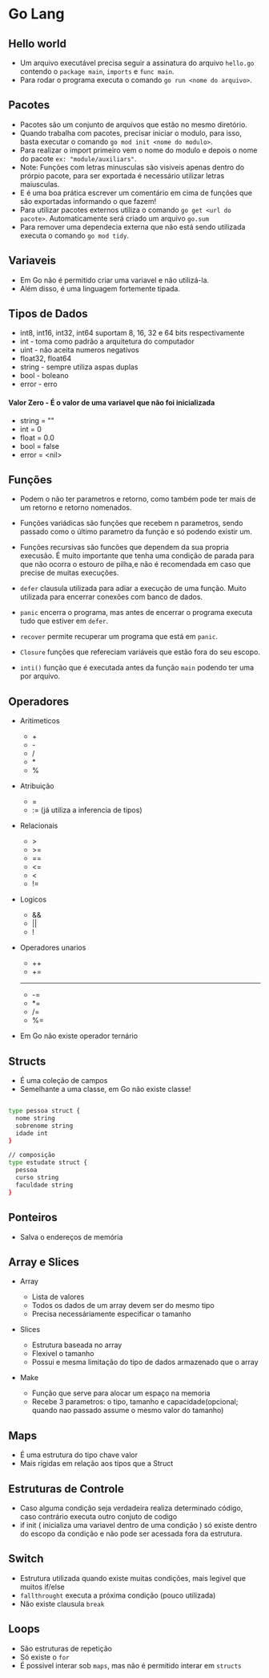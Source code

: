 # Go Lang

## Hello world

- Um arquivo executável precisa seguir a assinatura do arquivo `hello.go` contendo o `package main`, `imports` e `func main`.
- Para rodar o programa executa o comando `go run <nome do arquivo>`.

## Pacotes

- Pacotes são um conjunto de arquivos que estão no mesmo diretório.
- Quando trabalha com pacotes, precisar iniciar o modulo, para isso, basta executar o comando `go mod init <nome do modulo>`.
- Para realizar o import primeiro vem o nome do modulo e depois o nome do pacote `ex: "module/auxiliars"`.
- Note: Funções com letras minusculas são visiveis apenas dentro do prórpio pacote, para ser exportada é necessário utilizar letras maiusculas.
- E é uma boa prática escrever um comentário em cima de funções que são exportadas informando o que fazem!
- Para utilizar pacotes externos utiliza o comando `go get <url do pacote>`. Automaticamente será criado um arquivo `go.sum`
- Para remover uma dependecia externa que não está sendo utilizada executa o comando `go mod tidy`.

## Variaveis

- Em Go não é permitido criar uma variavel e não utilizá-la. 
- Além disso, é uma linguagem fortemente tipada.

## Tipos de Dados

- int8, int16, int32, int64 suportam 8, 16, 32 e 64 bits respectivamente
- int - toma como padrão a arquitetura do computador
- uint - não aceita numeros negativos
- float32, float64
- string - sempre utiliza aspas duplas
- bool - boleano
- error - erro
#### Valor Zero - É o valor de uma variavel que não foi inicializada

- string = ""
- int = 0
- float = 0.0
- bool = false
- error = \<nil>

## Funções

- Podem o não ter parametros e retorno, como também pode ter mais de um retorno e retorno nomenados.
- Funções variádicas são funções que recebem n parametros, sendo passado como o último parametro da função e só podendo existir um.

- Funções recursivas são funcões que dependem da sua propria execusão. É muito importante que tenha uma condição de parada para que não ocorra o estouro de pilha,e não é recomendada em caso que precise de muitas execuções.

- `defer` clausula utilizada para adiar a execução de uma função. Muito utilizada para encerrar conexões com banco de dados.

- `panic` encerra o programa, mas antes de encerrar o programa executa tudo que estiver em `defer`.

- `recover` permite recuperar um programa que está em `panic`.

- `Closure` funções que refereciam variáveis que estão fora do seu escopo.

- `inti()` função que é executada antes da função `main` podendo ter uma por arquivo.
## Operadores

- Aritimeticos
  - \+
  - \- 
  - /
  - \*
  - %

- Atribuição
  - =
  - := (já utiliza a inferencia de tipos)

- Relacionais
  - \>
  - \>= 
  - ==
  - <=
  - <
  - !=

- Logicos
  - &&
  - ||
  - !

- Operadores unarios
  - ++
  - += 
  - --
  - -=
  - *= 
  - /=
  - %=

- Em Go não existe operador ternário

## Structs

- É uma coleção de campos
- Semelhante a uma classe, em Go não existe classe!

```bash

type pessoa struct {
  nome string
  sobrenome string
  idade int
}

// composição
type estudate struct {
  pessoa 
  curso string
  faculdade string
}

```

## Ponteiros

- Salva o endereços de memória

## Array e Slices

- Array
  - Lista de valores
  - Todos os dados de um array devem ser do mesmo tipo
  - Precisa necessáriamente especificar o tamanho 

- Slices
  - Estrutura baseada no array
  - Flexivel o tamanho
  - Possui e mesma limitação do tipo de dados armazenado que o array

- Make
  - Função que serve para alocar um espaço na memoria
  - Recebe 3 parametros: o tipo, tamanho e capacidade(opcional; quando nao passado assume o mesmo valor do tamanho)

## Maps

- É uma estrutura do tipo chave valor
- Mais rigidas em relação aos tipos que a Struct

## Estruturas de Controle

- Caso alguma condição seja verdadeira realiza determinado código, caso contrário executa outro conjuto de codigo
- if init ( inicializa uma variavel dentro de uma condição ) só existe dentro do escopo da condição e não pode ser acessada fora da estrutura.

## Switch

- Estrutura utilizada quando existe muitas condições, mais legivel que muitos if/else
- `fallthrought` executa a próxima condição (pouco utilizada)
- Não existe clausula `break`

## Loops

- São estruturas de repetição
- Só existe o `for`
- É possivel interar sob `maps`, mas não é permitido interar em `structs`